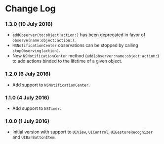 # Change Log
### 1.3.0 (10 July 2016)
- `addObserver(to:object:action:)` has been deprecated in favor of `observe(name:object:action:)`.
- `NSNotificationCenter` observations can be stopped by calling `stopObserving(action)`. 
- New `NSNotificationCenter` method (`add(observer:name:object:action:`) to add actions binded to the lifetime of a given object. 

### 1.2.0 (6 July 2016)
- Add support to `NSNotificationCenter`.

### 1.1.0 (4 July 2016)
- Add support to `NSTimer`.

### 1.0.0 (1 July 2016)
- Initial version with support to `UIView`, `UIControl`, `UIGestureRecognizer` and `UIBarButtonItem`.